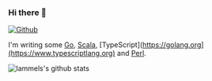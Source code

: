 ### Hi there 👋

[![Github](https://img.shields.io/github/followers/lammel?label=Follow&style=social)](https://github.com/lammel)

I'm writing some [Go](https://golang.org), [Scala](https://www.scala-lang.org), [TypeScript](https://golang.org](https://www.typescriptlang.org) and [Perl](https://perl.org/).

![lammels's github stats](https://github-readme-stats.vercel.app/api?username=lammel&show_icons=true&count_private=true&line_height=40)
